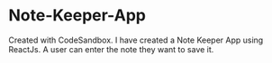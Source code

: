 # Note-Keeper-App
Created with CodeSandbox.
I have created a Note Keeper App using ReactJs. A user can enter the note they want to save it. 

